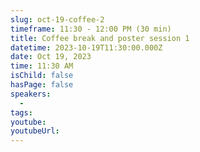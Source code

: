 ```yaml
---
slug: oct-19-coffee-2
timeframe: 11:30 - 12:00 PM (30 min)
title: Coffee break and poster session 1
datetime: 2023-10-19T11:30:00.000Z
date: Oct 19, 2023
time: 11:30 AM
isChild: false
hasPage: false
speakers:
  -
tags:
youtube:
youtubeUrl:
---
```

